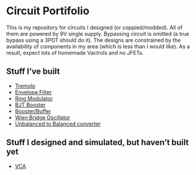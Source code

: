 Circuit Portifolio
================

This is my repository for circuits I designed (or coppied/modded). All of
them are powered by 9V single supply. Bypassing circuit is omitted (a
true bypass using a 3PDT should do it). The designs are constrained by
the availability of components in my area (which is less than I would
like). As a result, expect lots of homemade Vactrols and no JFETs.

## Stuff I’ve built

  - [Tremolo](./content/tremolo.html)
  - [Envelope Filter](./content/envelope.html)
  - [Ring Modulator](./content/ring_mod.html)
  - [BJT Booster](./content/bjt_booster.html)
  - [Booster/Buffer](./content/booster_buffer.html)
  - [Wien Bridge Oscillator](./content/wien.html)
  - [Unbalanced to Balanced converter](./content/unbal_to_bal.html)

## Stuff I designed and simulated, but haven’t built yet

  - [VCA](./content/vca.html)
